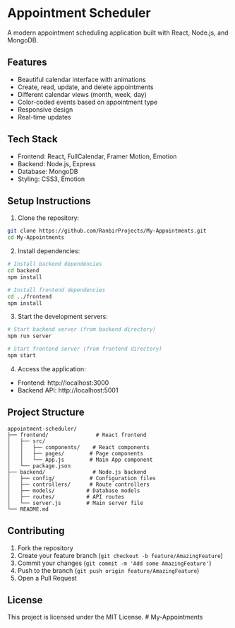 # Appointment Scheduler

A modern appointment scheduling application built with React, Node.js, and MongoDB.

## Features

- Beautiful calendar interface with animations
- Create, read, update, and delete appointments
- Different calendar views (month, week, day)
- Color-coded events based on appointment type
- Responsive design
- Real-time updates

## Tech Stack

- Frontend: React, FullCalendar, Framer Motion, Emotion
- Backend: Node.js, Express
- Database: MongoDB
- Styling: CSS3, Emotion

## Setup Instructions

1. Clone the repository:
```bash
git clone https://github.com/RanbirProjects/My-Appointments.git
cd My-Appointments
```

2. Install dependencies:
```bash
# Install backend dependencies
cd backend
npm install

# Install frontend dependencies
cd ../frontend
npm install
```

3. Start the development servers:
```bash
# Start backend server (from backend directory)
npm run server

# Start frontend server (from frontend directory)
npm start
```

4. Access the application:
- Frontend: http://localhost:3000
- Backend API: http://localhost:5001

## Project Structure

```
appointment-scheduler/
├── frontend/               # React frontend
│   ├── src/
│   │   ├── components/    # React components
│   │   ├── pages/        # Page components
│   │   └── App.js        # Main App component
│   └── package.json
├── backend/               # Node.js backend
│   ├── config/           # Configuration files
│   ├── controllers/      # Route controllers
│   ├── models/          # Database models
│   ├── routes/          # API routes
│   └── server.js        # Main server file
└── README.md
```

## Contributing

1. Fork the repository
2. Create your feature branch (`git checkout -b feature/AmazingFeature`)
3. Commit your changes (`git commit -m 'Add some AmazingFeature'`)
4. Push to the branch (`git push origin feature/AmazingFeature`)
5. Open a Pull Request

## License

This project is licensed under the MIT License. # My-Appointments
